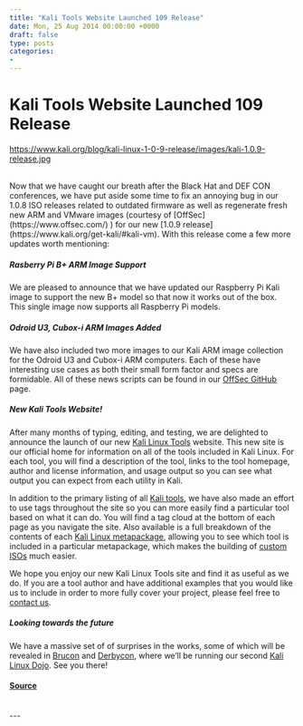 ```yaml
---
title: "Kali Tools Website Launched 109 Release"
date: Mon, 25 Aug 2014 00:00:00 +0000
draft: false
type: posts
categories: 
- 
---
```

# Kali Tools Website Launched 109 Release
https://www.kali.org/blog/kali-linux-1-0-9-release/images/kali-1.0.9-release.jpg
<br/>

<br/>
Now that we have caught our breath after the Black Hat and DEF CON conferences, we have put aside some time to fix an annoying bug in our 1.0.8 ISO releases related to outdated firmware as well as regenerate fresh new ARM and VMware images (courtesy of [OffSec](https://www.offsec.com/) ) for our new [1.0.9 release](https://www.kali.org/get-kali/#kali-vm). With this release come a few more updates worth mentioning:

##### Rasberry Pi B+ ARM Image Support

We are pleased to announce that we have updated our Raspberry Pi Kali image to support the new B+ model so that now it works out of the box. This single image now supports all Raspberry Pi models.

##### Odroid U3, Cubox-i ARM Images Added

We have also included two more images to our Kali ARM image collection for the Odroid U3 and Cubox-i ARM computers. Each of these have interesting use cases as both their small form factor and specs are formidable. All of these news scripts can be found in our [OffSec GitHub](https://gitlab.com/kalilinux/build-scripts/kali-arm) page.

##### New Kali Tools Website!

After many months of typing, editing, and testing, we are delighted to announce the launch of our new [Kali Linux Tools](https://www.kali.org/tools/) website. This new site is our official home for information on all of the tools included in Kali Linux. For each tool, you will find a description of the tool, links to the tool homepage, author and license information, and usage output so you can see what output you can expect from each utility in Kali.

In addition to the primary listing of all [Kali tools](https://www.kali.org/tools/), we have also made an effort to use tags throughout the site so you can more easily find a particular tool based on what it can do. You will find a tag cloud at the bottom of each page as you navigate the site. Also available is a full breakdown of the contents of each [Kali Linux metapackage](https://www.kali.org/docs/general-use/metapackages/), allowing you to see which tool is included in a particular metapackage, which makes the building of [custom ISOs](https://www.kali.org/docs/development/live-build-a-custom-kali-iso/) much easier.

We hope you enjoy our new Kali Linux Tools site and find it as useful as we do. If you are a tool author and have additional examples that you would like us to include in order to more fully cover your project, please feel free to [contact us](https://www.kali.org/contact/).

##### Looking towards the future

We have a massive set of of surprises in the works, some of which will be revealed in [Brucon](http://2014.brucon.org/index.php/Training_Kali_Linux_Dojo) and [Derbycon](https://www.derbycon.com/2014/08/11/kali-linux-dojo-at-derbycon/), where we’ll be running our second [Kali Linux Dojo](https://www.kali.org/docs/development/dojo-mastering-live-build/). See you there!

#### [Source](https://www.kali.org/blog/kali-linux-1-0-9-release/)

<br/>
---
